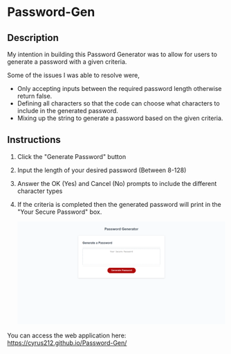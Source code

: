 # Password-Gen

## Description

My intention in building this Password Generator was to allow for users to generate a password with a given criteria.

Some of the issues I was able to resolve were,

- Only accepting inputs between the required password length otherwise return false.
- Defining all characters so that the code can choose what characters to include in the generated password.
- Mixing up the string to generate a password based on the given criteria.

## Instructions

1. Click the "Generate Password" button
2. Input the length of your desired password (Between 8-128)
3. Answer the OK (Yes) and Cancel (No) prompts to include the different character types
4. If the criteria is completed then the generated password will print in the "Your Secure Password" box.


    ![alt text](assets/images/PasswordGen.png)


You can access the web application here: https://cyrus212.github.io/Password-Gen/